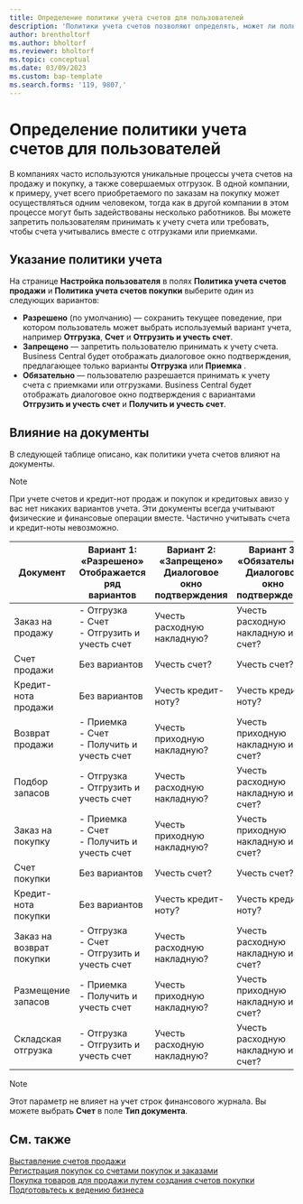 ```yaml
---
title: Определение политики учета счетов для пользователей
description: 'Политики учета счетов позволяют определять, может ли пользователь учитывать счета продажи и покупки.'
author: brentholtorf
ms.author: bholtorf
ms.reviewer: bholtorf
ms.topic: conceptual
ms.date: 03/09/2023
ms.custom: bap-template
ms.search.forms: '119, 9807,'
---
```


# Определение политики учета счетов для пользователей

В компаниях часто используются уникальные процессы учета счетов на продажу и покупку, а также совершаемых отгрузок. В одной компании, к примеру, учет всего приобретаемого по заказам на покупку может осуществляться одним человеком, тогда как в другой компании в этом процессе могут быть задействованы несколько работников. Вы можете запретить пользователям принимать к учету счета или требовать, чтобы счета учитывались вместе с отгрузками или приемками.

## Указание политики учета

На странице **Настройка пользователя** в полях **Политика учета счетов продажи** и **Политика учета счетов покупки** выберите один из следующих вариантов:

* **Разрешено** (по умолчанию) — сохранить текущее поведение, при котором пользователь может выбрать используемый вариант учета, например **Отгрузка**, **Счет** и **Отгрузить и учесть счет**. 
* **Запрещено** — запретить пользователю принимать к учету счета. Business Central будет отображать диалоговое окно подтверждения, предлагающее только варианты **Отгрузка** или **Приемка** .
* **Обязательно** — пользователю разрешается принимать к учету счета с приемками или отгрузками. Business Central будет отображать диалоговое окно подтверждения с вариантами **Отгрузить и учесть счет** и **Получить и учесть счет**.

## Влияние на документы

В следующей таблице описано, как политики учета счетов влияют на документы.

> [!NOTE]
> При учете счетов и кредит-нот продаж и покупок и кредитовых авизо у вас нет никаких вариантов учета. Эти документы всегда учитывают физические и финансовые операции вместе. Частично учитывать счета и кредит-ноты невозможно.

|Документ | Вариант 1: «Разрешено» <br>Отображается ряд вариантов| Вариант 2: «Запрещено» <br>Диалоговое окно подтверждения | Вариант 3: «Обязательно» <br>Диалоговое окно подтверждения|
|--|--|--|--|
|Заказ на продажу |- Отгрузка <br>- Счет <br>- Отгрузить и учесть счет |Учесть расходную накладную? |Учесть расходную накладную и счет?|
|Счет продажи|Без вариантов|Учесть счет?|Учесть счет?|
|Кредит-нота продажи|Без вариантов|Учесть кредит-ноту?|Учесть кредит-ноту?|
|Возврат продажи |- Приемка <br>- Счет <br>- Получить и учесть счет |Учесть приходную накладную? |Учесть приходную накладную и счет?|
|Подбор запасов |- Отгрузка <br>- Отгрузить и учесть счет |Учесть расходную накладную? |Учесть расходную накладную и счет?|
|Заказ на покупку |- Приемка <br>- Счет <br>- Получить и учесть счет |Учесть приходную накладную? |Учесть приходную накладную и счет?|
|Счет покупки|Без вариантов|Учесть счет?|Учесть счет?|
|Кредит-нота покупки|Без вариантов|Учесть кредит-ноту?|Учесть кредит-ноту?|
|Заказ на возврат покупки |- Отгрузка <br>- Счет <br>- Отгрузить и учесть счет |Учесть расходную накладную? |Учесть расходную накладную и счет?|
|Размещение запасов |- Приемка <br>- Получить и учесть счет |Учесть приходную накладную? |Учесть приходную накладную и счет?|
|Складская отгрузка |- Отгрузка <br>- Отгрузить и учесть счет | Учесть расходную накладную? |Учесть расходную накладную и счет?|

   > [!Note]
   > Этот параметр не влияет на учет строк финансового журнала. Вы можете выбрать **Счет** в поле **Тип документа**.

## См. также

[Выставление счетов продажи](sales-how-invoice-sales.md)  
[Регистрация покупок со счетами покупок и заказами](purchasing-how-record-purchases.md)  
[Покупка товаров для продажи путем создания счетов покупки](purchasing-how-purchase-products-sale.md)
[Подготовьтесь к ведению бизнеса](ui-get-ready-business.md)  
